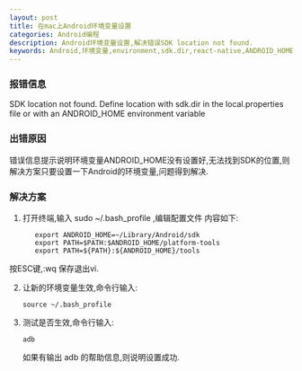 ```yaml
---
layout: post
title: 在mac上Android环境变量设置
categories: Android编程
description: Android环境变量设置,解决错误SDK location not found.
keywords: Android,环境变量,environment,sdk.dir,react-native,ANDROID_HOME,SDK location not found,local.properties
---
```

### 报错信息
SDK location not found. Define location with sdk.dir in the local.properties file or with an ANDROID_HOME environment variable

### 出错原因

错误信息提示说明环境变量ANDROID_HOME没有设置好,无法找到SDK的位置,则解决方案只要设置一下Android的环境变量,问题得到解决.

### 解决方案

1. 打开终端,输入 sudo ~/.bash_profile ,编辑配置文件
内容如下:
   ```
      export ANDROID_HOME=~/Library/Android/sdk
      export PATH=$PATH:$ANDROID_HOME/platform-tools
      export PATH=${PATH}:${ANDROID_HOME}/tools
   ```
按ESC键,:wq 保存退出vi.

2. 让新的环境变量生效,命令行输入:
   ```
   source ~/.bash_profile

   ```
3. 测试是否生效,命令行输入:
   ```
   adb

   ```
   如果有输出 adb 的帮助信息,则说明设置成功.